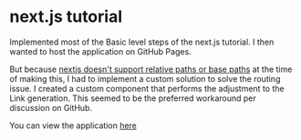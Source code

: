 # next.js tutorial

Implemented most of the Basic level steps of the next.js tutorial. I then wanted to host the application on GitHub Pages.

But because [nextjs doesn't support relative paths or base paths](https://github.com/zeit/next.js/issues/4998) at the time of making this, I had to implement a custom solution to solve the routing issue. I created a custom component that performs the adjustment to the Link generation. This seemed to be the preferred workaround per discussion on GitHub.

You can view the application [here](https://alexmj212.dev/nextjs-tutorial/)
